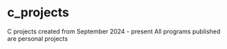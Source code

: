 # c_projects
C projects created from September 2024 - present 
All programs published are personal projects
